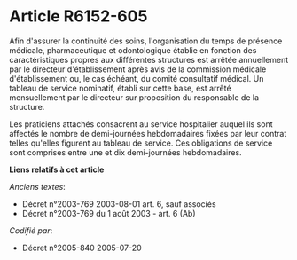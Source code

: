 # Article R6152-605

Afin d'assurer la continuité des soins, l'organisation du temps de présence médicale, pharmaceutique et odontologique établie
en fonction des caractéristiques propres aux différentes structures est arrêtée annuellement par le directeur d'établissement
après avis de la commission médicale d'établissement ou, le cas échéant, du comité consultatif médical. Un tableau de service
nominatif, établi sur cette base, est arrêté mensuellement par le directeur sur proposition du responsable de la structure.

Les praticiens attachés consacrent au service hospitalier auquel ils sont affectés le nombre de demi-journées hebdomadaires
fixées par leur contrat telles qu'elles figurent au tableau de service. Ces obligations de service sont comprises entre une
et dix demi-journées hebdomadaires.

**Liens relatifs à cet article**

_Anciens textes_:

  - Décret n°2003-769 2003-08-01 art. 6, sauf associés
  - Décret n°2003-769 du 1 août 2003 - art. 6 (Ab)

_Codifié par_:

  - Décret n°2005-840 2005-07-20
